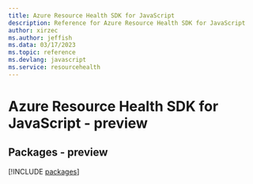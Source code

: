 ```yaml
---
title: Azure Resource Health SDK for JavaScript
description: Reference for Azure Resource Health SDK for JavaScript
author: xirzec
ms.author: jeffish
ms.data: 03/17/2023
ms.topic: reference
ms.devlang: javascript
ms.service: resourcehealth
---
```

# Azure Resource Health SDK for JavaScript - preview
## Packages - preview
[!INCLUDE [packages](resource-health-index.md)]